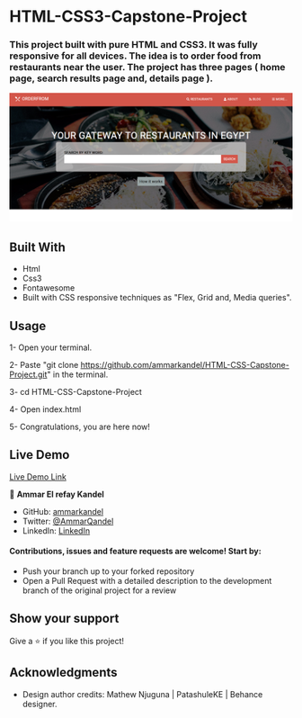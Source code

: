 # HTML-CSS3-Capstone-Project

### This project built with pure HTML and CSS3. It was fully responsive for all devices. The idea is to order food from restaurants near the user. The project has three pages ( home page, search results page and, details page ).

![screenshot](images/img.png)

## Built With

- Html
- Css3
- Fontawesome
- Built with CSS responsive techniques as "Flex, Grid and, Media queries".

## Usage

1- Open your terminal.

2- Paste "git clone https://github.com/ammarkandel/HTML-CSS-Capstone-Project.git" in the terminal.

3- cd HTML-CSS-Capstone-Project

4- Open index.html

5- Congratulations, you are here now!

## Live Demo

[Live Demo Link](https://order-from-restaurants.vercel.app)

👤 **Ammar El refay Kandel**

- GitHub: [ammarkandel](https://github.com/ammarkandel)
- Twitter: [@AmmarQandel](https://twitter.com/AmmarQandel)
- LinkedIn: [LinkedIn](https://www.linkedin.com/in/ammar-kandel-7b4100193/)

#### Contributions, issues and feature requests are welcome! Start by:

- Push your branch up to your forked repository
- Open a Pull Request with a detailed description to the development branch of the original project for a review

## Show your support

Give a ⭐️ if you like this project!

## Acknowledgments

- Design author credits: Mathew Njuguna | PatashuleKE | Behance designer.

